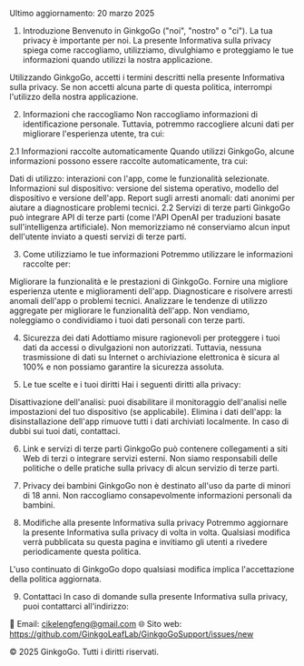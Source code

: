 Ultimo aggiornamento: 20 marzo 2025

1. Introduzione
Benvenuto in GinkgoGo ("noi", "nostro" o "ci"). La tua privacy è importante per noi. La presente Informativa sulla privacy spiega come raccogliamo, utilizziamo, divulghiamo e proteggiamo le tue informazioni quando utilizzi la nostra applicazione.

Utilizzando GinkgoGo, accetti i termini descritti nella presente Informativa sulla privacy. Se non accetti alcuna parte di questa politica, interrompi l'utilizzo della nostra applicazione.

2. Informazioni che raccogliamo
Non raccogliamo informazioni di identificazione personale. Tuttavia, potremmo raccogliere alcuni dati per migliorare l'esperienza utente, tra cui:

2.1 Informazioni raccolte automaticamente
Quando utilizzi GinkgoGo, alcune informazioni possono essere raccolte automaticamente, tra cui:

Dati di utilizzo: interazioni con l'app, come le funzionalità selezionate.
Informazioni sul dispositivo: versione del sistema operativo, modello del dispositivo e versione dell'app.
Report sugli arresti anomali: dati anonimi per aiutare a diagnosticare problemi tecnici.
2.2 Servizi di terze parti
GinkgoGo può integrare API di terze parti (come l'API OpenAI per traduzioni basate sull'intelligenza artificiale). Non memorizziamo né conserviamo alcun input dell'utente inviato a questi servizi di terze parti.

3. Come utilizziamo le tue informazioni
Potremmo utilizzare le informazioni raccolte per:

Migliorare la funzionalità e le prestazioni di GinkgoGo.
Fornire una migliore esperienza utente e miglioramenti dell'app.
Diagnosticare e risolvere arresti anomali dell'app o problemi tecnici.
Analizzare le tendenze di utilizzo aggregate per migliorare le funzionalità dell'app.
Non vendiamo, noleggiamo o condividiamo i tuoi dati personali con terze parti.

4. Sicurezza dei dati
Adottiamo misure ragionevoli per proteggere i tuoi dati da accessi o divulgazioni non autorizzati. Tuttavia, nessuna trasmissione di dati su Internet o archiviazione elettronica è sicura al 100% e non possiamo garantire la sicurezza assoluta.

5. Le tue scelte e i tuoi diritti
Hai i seguenti diritti alla privacy:

Disattivazione dell'analisi: puoi disabilitare il monitoraggio dell'analisi nelle impostazioni del tuo dispositivo (se applicabile).
Elimina i dati dell'app: la disinstallazione dell'app rimuove tutti i dati archiviati localmente.
In caso di dubbi sui tuoi dati, contattaci.

6. Link e servizi di terze parti
GinkgoGo può contenere collegamenti a siti Web di terzi o integrare servizi esterni. Non siamo responsabili delle politiche o delle pratiche sulla privacy di alcun servizio di terze parti.

7. Privacy dei bambini
GinkgoGo non è destinato all'uso da parte di minori di 18 anni. Non raccogliamo consapevolmente informazioni personali da bambini.

8. Modifiche alla presente Informativa sulla privacy
Potremmo aggiornare la presente Informativa sulla privacy di volta in volta. Qualsiasi modifica verrà pubblicata su questa pagina e invitiamo gli utenti a rivedere periodicamente questa politica.

L'uso continuato di GinkgoGo dopo qualsiasi modifica implica l'accettazione della politica aggiornata.

9. Contattaci
In caso di domande sulla presente Informativa sulla privacy, puoi contattarci all'indirizzo:

📧 Email: cikelengfeng@gmail.com
🌐 Sito web: https://github.com/GinkgoLeafLab/GinkgoGoSupport/issues/new

© 2025 GinkgoGo. Tutti i diritti riservati.